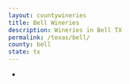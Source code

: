 ```yaml
---
layout: countywineries
title: Bell Wineries
description: Wineries in Bell TX
permalink: /texas/bell/
county: bell
state: tx
---
```

-
